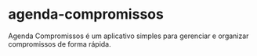 # agenda-compromissos
Agenda Compromissos é um aplicativo simples para gerenciar e organizar compromissos de forma rápida.
